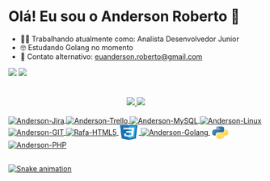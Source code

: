 # Olá! Eu sou o Anderson Roberto  🎇
- 🐱‍👤 Trabalhando atualmente como: Analista Desenvolvedor Junior
- 🤓 Estudando Golang no momento
- 📧 Contato alternativo: euanderson.roberto@gmail.com
<div> 
  <a href = "mailto:euandersondigital@gmail.com"><img src="https://img.shields.io/badge/-Gmail-%23333?style=for-the-badge&logo=gmail&logoColor=white" target="_blank"></a>
  <a href="https://www.linkedin.com/in/euanderson-roberto" target="_blank"><img src="https://img.shields.io/badge/-LinkedIn-%230077B5?style=for-the-badge&logo=linkedin&logoColor=white" target="_blank"></a> 
 
</div>

#
<div align="center">
  <a href="https://github.com/EuAndersonRoberto">
  <img height="180em" src="https://github-readme-stats.vercel.app/api?username=EuAndersonRoberto&show_icons=true&theme=tokyonight&include_all_commits=true&count_private=true"/>
  <img height="180em" src="https://github-readme-stats.vercel.app/api/top-langs/?username=EuAndersonRoberto&layout=compact&langs_count=7&theme=tokyonight"/>
</div>
<div style="display: inline_block"><br>
  <img align="center" alt="Anderson-Jira" height="30" width="40" src="https://cdn.jsdelivr.net/gh/devicons/devicon/icons/jira/jira-original-wordmark.svg" />
  <img align="center" alt="Anderson-Trello" height="30" width="40" src="https://cdn.jsdelivr.net/gh/devicons/devicon/icons/trello/trello-plain-wordmark.svg" />
  <img align="center" alt="Anderson-MySQL" height="30" width="40" src="https://cdn.jsdelivr.net/gh/devicons/devicon/icons/mysql/mysql-plain.svg" />
  <img align="center" alt="Anderson-Linux" height="30" width="40" src="https://cdn.jsdelivr.net/gh/devicons/devicon/icons/linux/linux-original.svg" />
  <img align="center" alt="Anderson-GIT" height="30" width="40" src="https://cdn.jsdelivr.net/gh/devicons/devicon/icons/git/git-plain.svg" />
  <img align="center" alt="Rafa-HTML5" height="30" width="40" src="https://cdn.jsdelivr.net/gh/devicons/devicon/icons/html5/html5-original.svg">
  <img align="center" alt="Anderson-CSS" height="30" width="40" src="https://raw.githubusercontent.com/devicons/devicon/master/icons/css3/css3-original.svg">
  <img align="center" alt="Anderson-Golang" height="30" width="40" src="https://cdn.jsdelivr.net/gh/devicons/devicon/icons/go/go-original.svg" />
  <img align="center" alt="Anderson-Python" height="30" width="40" src="https://raw.githubusercontent.com/devicons/devicon/master/icons/python/python-original.svg">
  <img align="center" alt="Anderson-PHP" height="30" width="40" src="https://cdn.jsdelivr.net/gh/devicons/devicon/icons/php/php-plain.svg" />
  
  ##
  
  ![Snake animation](https://github.com/EuAndersonRoberto/EuAndersonRoberto/blob/output/github-contribution-grid-snake.svg)
</div>
  
  ##
